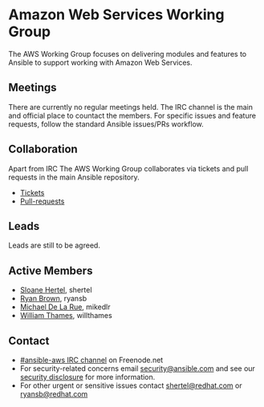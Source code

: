 # Amazon Web Services Working Group

The AWS Working Group focuses on delivering modules and features to
Ansible to support working with Amazon Web Services.

## Meetings

There are currently no regular meetings held. The IRC channel is the
main and official place to countact the members. For specific issues and
feature requests, follow the standard Ansible issues/PRs workflow.

## Collaboration

Apart from IRC The AWS Working Group collaborates via tickets and pull
requests in the main Ansible repository.
* [Tickets](https://github.com/ansible/ansible/issues?utf8=%E2%9C%93&q=is%3Aissue%20is%3Aopen%20aws)
* [Pull-requests](https://github.com/ansible/ansible/pulls?q=is%3Apr+is%3Aopen+aws)

## Leads
Leads are still to be agreed.

## Active Members
* [Sloane Hertel](https://github.com/s-hertel), shertel
* [Ryan Brown](https://github.com/ryansb), ryansb
* [Michael De La Rue](https://github.com/mikedlr), mikedlr
* [William Thames](https://github.com/willthames), willthames

## Contact
* [#ansible-aws IRC channel](https://webchat.freenode.net/?channels=ansible-aws) on Freenode.net
* For security-related concerns email security@ansible.com and see our
    [security disclosure](https://www.ansible.com/security) for more
    information.
* For other urgent or sensitive issues contact shertel@redhat.com or
    ryansb@redhat.com
